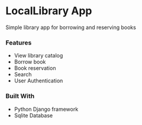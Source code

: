 # LocalLibrary App
Simple library app for borrowing and reserving books


### Features

- View library catalog
- Borrow book
- Book reservation
- Search
- User Authentication

### Built With

- Python Django framework
- Sqlite Database

